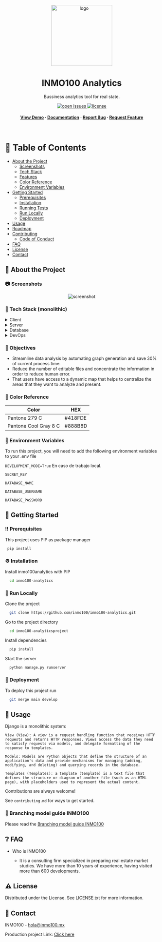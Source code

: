 <div align="center">
  <img src="https://i.imgur.com/LlMAnak.jpg" alt="logo" width="200" height="auto" />
  <h1>INMO100 Analytics</h1>
  
  <p>
    Bussiness analytics tool for real state.
  </p>

<!-- Badges -->
<p>
  <a href="https://github.com/inmo100/inmo100-analytics/issues">
    <img src="https://img.shields.io/github/issues/Louis3797/awesome-readme-template" alt="open issues" />
  </a>
  <a href="https://github.com/inmo100/inmo100-analytics/LICENSE">
    <img src="https://img.shields.io/github/license/Louis3797/awesome-readme-template.svg" alt="license" />
  </a>
</p>
   
<h4>
    <a href="https://sea-turtle-app-k7fbz.ondigitalocean.app/">View Demo</a>
  <span> · </span>
    <a href="https://github.com/inmo100/inmo100-analytics/blob/main/README.md">Documentation</a>
  <span> · </span>
    <a href="https://github.com/inmo100/inmo100-analytics/issues">Report Bug</a>
  <span> · </span>
    <a href="https://github.com/inmo100/inmo100-analytics/issues">Request Feature</a>
  </h4>
</div>

<br />

<!-- Table of Contents -->
# :notebook_with_decorative_cover: Table of Contents

- [About the Project](#star2-about-the-project)
  * [Screenshots](#camera-screenshots)
  * [Tech Stack](#space_invader-tech-stack)
  * [Features](#dart-features)
  * [Color Reference](#art-color-reference)
  * [Environment Variables](#key-environment-variables)
- [Getting Started](#toolbox-getting-started)
  * [Prerequisites](#bangbang-prerequisites)
  * [Installation](#gear-installation)
  * [Running Tests](#test_tube-running-tests)
  * [Run Locally](#running-run-locally)
  * [Deployment](#triangular_flag_on_post-deployment)
- [Usage](#eyes-usage)
- [Roadmap](#compass-roadmap)
- [Contributing](#wave-contributing)
  * [Code of Conduct](#scroll-code-of-conduct)
- [FAQ](#grey_question-faq)
- [License](#warning-license)
- [Contact](#handshake-contact)

  

<!-- About the Project -->
## :star2: About the Project


<!-- Screenshots -->
### :camera: Screenshots


<div align="center"> 
  <img src="https://i.imgur.com/Ti8I9c2.png" alt="screenshot" />
</div>


<!-- TechStack -->
### :space_invader: Tech Stack (monolithic)

<details>
  <summary>Client</summary>
  <ul>
    <li><a href="https://www.djangoproject.com/">Django</a></li>
  </ul>
</details>

<details>
  <summary>Server</summary>
  <ul>
    <li><a href="https://www.djangoproject.com/">Django</a></li>
  </ul>
</details>

<details>
<summary>Database</summary>
  <ul>
    <li><a href="https://www.postgresql.org/">PostgreSQL</a></li>
  </ul>
</details>

<details>
<summary>DevOps</summary>
  <ul>
    <li><a href="https://www.digitalocean.com/">Digital Ocean</a></li>
  </ul>
</details>

<!-- Features -->
### :dart: Objectives

- Streamline data analysis by automating graph generation and save 30% of current process time.
- Reduce the number of editable files and concentrate the information in order to reduce human error.
- That users have access to a dynamic map that helps to centralize the areas that they want to analyze and present.

<!-- Color Reference -->
### :art: Color Reference

| Color | HEX |
| --------------| ------------------------------------------------------------------ |
| Pantone 279 C  |  #418FDE|
| Pantone Cool Gray 8 C | #888B8D |



<!-- Env Variables -->
### :key: Environment Variables

To run this project, you will need to add the following environment variables to your .env file

`DEVELOPMENT_MODE=True` En caso de trabajo local.

`SECRET_KEY`

`DATABASE_NAME`

`DATABASE_USERNAME`

`DATABASE_PASSWORD`


<!-- Getting Started -->
## 	:toolbox: Getting Started

<!-- Prerequisites -->
### :bangbang: Prerequisites

This project uses PIP as package manager

```bash
 pip install 
```

<!-- Installation -->
### :gear: Installation

Install inmo100analytics with PIP

```bash
  cd inmo100-analytics
```
   

<!-- Run Locally -->
### :running: Run Locally

Clone the project

```bash
  git clone https://github.com/inmo100/inmo100-analytics.git
```

Go to the project directory

```bash
  cd inmo100-analyticsproject
```

Install dependencies

```bash
  pip install
```

Start the server

```bash
  python manage.py runserver
```


<!-- Deployment -->
### :triangular_flag_on_post: Deployment

To deploy this project run

```bash
  git merge main develop
```


<!-- Usage -->
## :eyes: Usage

Django is a monolithic system:


```!
View (View): A view is a request handling function that receives HTTP requests and returns HTTP responses. Views access the data they need to satisfy requests via models, and delegate formatting of the response to templates.
```
```!
Models: Models are Python objects that define the structure of an application's data and provide mechanisms for managing (adding, modifying, and deleting) and querying records in the database.
```

```!
Templates (Templates): a template (template) is a text file that defines the structure or diagram of another file (such as an HTML page), with placeholders used to represent the actual content.
```




Contributions are always welcome!

See `contributing.md` for ways to get started.


<!-- Code of Conduct -->
### :scroll: Branching model guide INMO100

Please read the [Branching model guide INMO100](https://www.notion.so/emiholic/WoW-6c08db657d8b4e7e986c235ecdee0faa?p=ca3c33c18f764ba882d2b9b476d0b92b&pm=s)

<!-- FAQ -->
## :grey_question: FAQ

- Who is INMO100

  + It is a consulting firm specialized in preparing real estate market studies.
We have more than 10 years of experience, having visited more than 600 developments.



<!-- License -->
## :warning: License

Distributed under the License. See LICENSE.txt for more information.


<!-- Contact -->
## :handshake: Contact

INMO100 - hola@inmo100.mx

Production project Link: [Click here](https://sea-turtle-app-k7fbz.ondigitalocean.app/)

